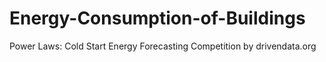 # Energy-Consumption-of-Buildings
Power Laws: Cold Start Energy Forecasting Competition by drivendata.org
